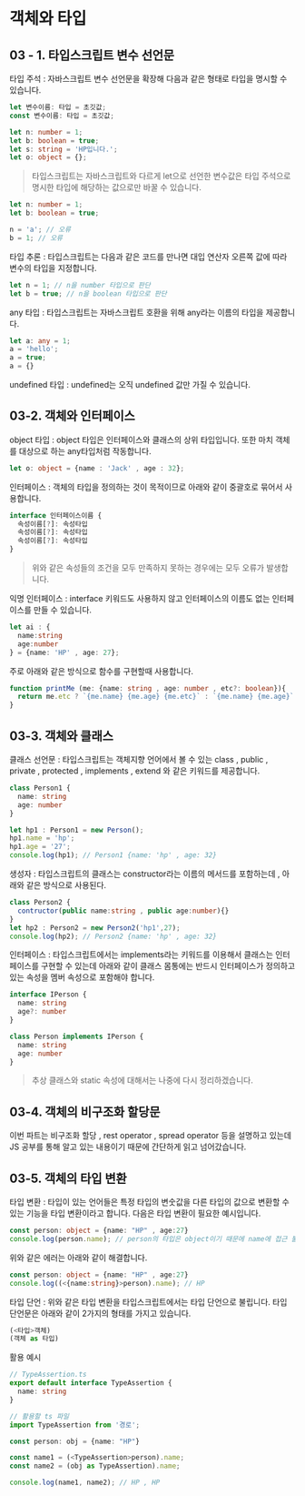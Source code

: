 # 객체와 타입
## 03 - 1. 타입스크립트 변수 선언문
타입 주석 : 자바스크립트 변수 선언문을 확장해 다음과 같은 형태로 타입을 명시할 수 있습니다. 
```ts
let 변수이름: 타입 = 초깃값;
const 변수이름: 타입 = 초깃값;

let n: number = 1;
let b: boolean = true;
let s: string = 'HP입니다.';
let o: object = {};

```
> 타입스크립트는 자바스크립트와 다르게 let으로 선언한 변수값은 타입 주석으로 명시한 타입에 해당하는 값으로만 바꿀 수 있습니다. 

```ts
let n: number = 1;
let b: boolean = true;

n = 'a'; // 오류
b = 1; // 오류
```

타입 추론 : 타입스크립트는 다음과 같은 코드를 만나면 대입 연산자 오른쪽 값에 따라 변수의 타입을 지정합니다. 

```ts
let n = 1; // n을 number 타입으로 판단
let b = true; // n을 boolean 타입으로 판단
```

any 타입 : 타입스크립트는 자바스크립트 호환을 위해 any라는 이름의 타입을 제공합니다. 

```ts
let a: any = 1;
a = 'hello';
a = true;
a = {}
```

undefined 타입 : undefined는 오직 undefined 값만 가질 수 있습니다.

## 03-2. 객체와 인터페이스

object 타입 : object 타입은 인터페이스와 클래스의 상위 타입입니다. 또한 마치 객체를 대상으로 하는 any타입처럼 작동합니다. 

```ts
let o: object = {name : 'Jack' , age : 32};
```

인터페이스 : 객체의 타입을 정의하는 것이 목적이므로 아래와 같이 중괄호로 묶어서 사용합니다. 

```ts
interface 인터페이스이름 {
  속성이름[?]: 속성타입
  속성이름[?]: 속성타입
  속성이름[?]: 속성타입
}
```

> 위와 같은 속성들의 조건을 모두 만족하지 못하는 경우에는 모두 오류가 발생합니다. 

익명 인터페이스 : interface 키워드도 사용하지 않고 인터페이스의 이름도 없는 인터페이스를 만들 수 있습니다. 

```ts
let ai : {
  name:string 
  age:number
} = {name: 'HP' , age: 27};
```
주로 아래와 같은 방식으로 함수를 구현할때 사용합니다. 
```ts
function printMe (me: {name: string , age: number , etc?: boolean}){
  return me.etc ? `{me.name} {me.age} {me.etc}` : `{me.name} {me.age}`
}

```

## 03-3. 객체와 클래스

클래스 선언문 : 타입스크립트는 객체지향 언어에서 볼 수 있는 class , public , private , protected , implements , extend 와 같은 키워드를 제공합니다. 

```ts
class Person1 {
  name: string 
  age: number
}

let hp1 : Person1 = new Person();
hp1.name = 'hp';
hp1.age = '27';
console.log(hp1); // Person1 {name: 'hp' , age: 32}
```

생성자 : 타입스크립트의 클래스는 constructor라는 이름의 메서드를 포함하는데 , 아래와 같은 방식으로 사용된다. 

```ts
class Person2 {
  contructor(public name:string , public age:number){}
}
let hp2 : Person2 = new Person2('hp1',27);
console.log(hp2); // Person2 {name: 'hp' , age: 32}
```

인터페이스 : 타입스크립트에서는 implements라는 키워드를 이용해서 클래스는 인터페이스를 구현할 수 있는데 아래와 같이 클래스 몸통에는 반드시 인터페이스가 정의하고 있는 속성을 멤버 속성으로 포함해야 합니다.

```ts
interface IPerson {
  name: string
  age?: number
}

class Person implements IPerson {
  name: string 
  age: number
}
```

> 추상 클래스와 static 속성에 대해서는 나중에 다시 정리하겠습니다. 

## 03-4. 객체의 비구조화 할당문
이번 파트는 비구조화 할당 , rest operator , spread operator 등을 설명하고 있는데 JS 공부를 통해 알고 있는 내용이기 때문에 간단하게 읽고 넘어갔습니다.

## 03-5. 객체의 타입 변환 

타입 변환 : 타입이 있는 언어들은 특정 타입의 변숫값을 다른 타입의 값으로 변환할 수 있는 기능을 타입 변환이라고 합니다. 다음은 타입 변환이 필요한 예시입니다. 

```ts
const person: object = {name: "HP" , age:27}
console.log(person.name); // person의 타입은 object이기 때문에 name에 접근 불가
```

위와 같은 에러는 아래와 같이 해결합니다.

```ts
const person: object = {name: "HP" , age:27}
console.log((<{name:string}>person).name); // HP 
```

타입 단언 : 위와 같은 타입 변환을 타입스크립트에서는 타입 단언으로 불립니다. 
타입 단언문은 아래와 같이 2가지의 형태를 가지고 있습니다. 

```ts
(<타입>객체)
(객체 as 타입)
```

활용 예시

```ts
// TypeAssertion.ts
export default interface TypeAssertion {
  name: string
}

// 활용할 ts 파일
import TypeAssertion from '경로';

const person: obj = {name: "HP"}

const name1 = (<TypeAssertion>person).name;
const name2 = (obj as TypeAssertion).name;

console.log(name1, name2); // HP , HP
```
